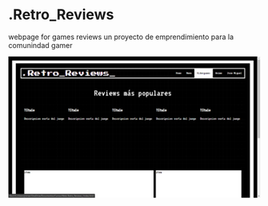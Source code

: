# .Retro_Reviews
webpage for games reviews 
un proyecto de emprendimiento para la comunindad gamer

![Preview](preview.png)
